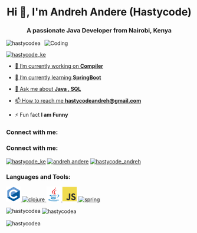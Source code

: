 
<h1 align="center">Hi 👋, I'm Andreh Andere (Hastycode) </h1>
<h3 align="center">A passionate Java Developer from Nairobi, Kenya</h3>
<img align="right" alt="Coding" width="400" src="https://cdn.dribbble.com/users/1162077/screenshots/3848914/programmer.gif">


<p align="left"> <img src="https://komarev.com/ghpvc/?username=rishavchanda&label=Profile%20views&color=0e75b6&style=flat" alt="hastycodea" /> </p>

<p align="left"> <a href="https://twitter.com/hastycode_ke" target="blank"><img src="https://img.shields.io/twitter/follow/hastycode_ke?logo=twitter&style=for-the-badge" alt="hastycode_ke"  </p>

- 🔭 I’m currently working on **Compiler**

- 🌱 I’m currently learning **SpringBoot**

- 💬 Ask me about **Java , SQL**

- 📫 How to reach me **hastycodeandreh@gmail.com**

- ⚡ Fun fact **I am Funny**

<h3 align="left">Connect with me:</h3>
<h3 align="left">Connect with me:</h3>
<p align="left">
<a href="https://twitter.com/hastycode_ke" target="blank"><img align="center" src="https://raw.githubusercontent.com/rahuldkjain/github-profile-readme-generator/master/src/images/icons/Social/twitter.svg" alt="hastycode_ke" height="30" width="40" /></a>
<a href="https://linkedin.com/in/andreh andere" target="blank"><img align="center" src="https://raw.githubusercontent.com/rahuldkjain/github-profile-readme-generator/master/src/images/icons/Social/linked-in-alt.svg" alt="andreh andere" height="30" width="40" /></a>
<a href="https://instagram.com/hastycode_andreh" target="blank"><img align="center" src="https://raw.githubusercontent.com/rahuldkjain/github-profile-readme-generator/master/src/images/icons/Social/instagram.svg" alt="hastycode_andreh" height="30" width="40" /></a>
</p>

<h3 align="left">Languages and Tools:</h3>
<p align="left"> <a href="https://www.cprogramming.com/" target="_blank" rel="noreferrer"> <img src="https://raw.githubusercontent.com/devicons/devicon/master/icons/c/c-original.svg" alt="c" width="40" height="40"/> </a> <a href="https://clojure.org/" target="_blank" rel="noreferrer"> <img src="https://upload.wikimedia.org/wikipedia/commons/5/5d/Clojure_logo.svg" alt="clojure" width="40" height="40"/> </a> <a href="https://www.java.com" target="_blank" rel="noreferrer"> <img src="https://raw.githubusercontent.com/devicons/devicon/master/icons/java/java-original.svg" alt="java" width="40" height="40"/> </a> <a href="https://developer.mozilla.org/en-US/docs/Web/JavaScript" target="_blank" rel="noreferrer"> <img src="https://raw.githubusercontent.com/devicons/devicon/master/icons/javascript/javascript-original.svg" alt="javascript" width="40" height="40"/> </a> <a href="https://spring.io/" target="_blank" rel="noreferrer"> <img src="https://www.vectorlogo.zone/logos/springio/springio-icon.svg" alt="spring" width="40" height="40"/> </a> </p>


<p><img align="left" src="https://github-readme-stats.vercel.app/api/top-langs?username=hastycodea&show_icons=true&locale=en&layout=compact" alt="hastycodea" /></p>

<p>&nbsp;<img align="center" src="https://github-readme-stats.vercel.app/api?username=hastycodea&show_icons=true&locale=en" alt="hastycodea" /></p>

<p><img align="center" src="https://github-readme-streak-stats.herokuapp.com/?user=hastycodea&" alt="hastycodea" /></p>
